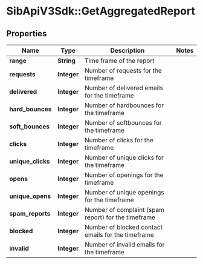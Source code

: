 # SibApiV3Sdk::GetAggregatedReport

## Properties
Name | Type | Description | Notes
------------ | ------------- | ------------- | -------------
**range** | **String** | Time frame of the report | 
**requests** | **Integer** | Number of requests for the timeframe | 
**delivered** | **Integer** | Number of delivered emails for the timeframe | 
**hard_bounces** | **Integer** | Number of hardbounces for the timeframe | 
**soft_bounces** | **Integer** | Number of softbounces for the timeframe | 
**clicks** | **Integer** | Number of clicks for the timeframe | 
**unique_clicks** | **Integer** | Number of unique clicks for the timeframe | 
**opens** | **Integer** | Number of openings for the timeframe | 
**unique_opens** | **Integer** | Number of unique openings for the timeframe | 
**spam_reports** | **Integer** | Number of complaint (spam report) for the timeframe | 
**blocked** | **Integer** | Number of blocked contact emails for the timeframe | 
**invalid** | **Integer** | Number of invalid emails for the timeframe | 


